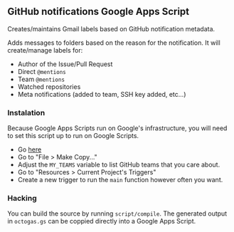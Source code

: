 ## GitHub notifications Google Apps Script

Creates/maintains Gmail labels based on GitHub notification metadata.

Adds messages to folders based on the reason for the notification. It will create/manage labels for:

- Author of the Issue/Pull Request
- Direct `@mentions`
- Team `@mentions`
- Watched repositories
- Meta notifications (added to team, SSH key added, etc...)

### Instalation

Because Google Apps Scripts run on Google's infrastructure, you will need to set this script up to run on Google Scripts.

- Go [here](https://script.google.com/d/1yTtQ4bGlpsuv3lp0pWLmArzEbya4bvi_ABJ3Jn9NR8iDSAXZSwd3ynjh/edit)
- Go to "File > Make Copy..."
- Adjust the `MY_TEAMS` variable to list GitHub teams that you care about.
- Go to "Resources > Current Project's Triggers"
- Create a new trigger to run the `main` function however often you want.

### Hacking

You can build the source by running `script/compile`. The generated output in `octogas.gs` can be coppied directly into a Google Apps Script.

